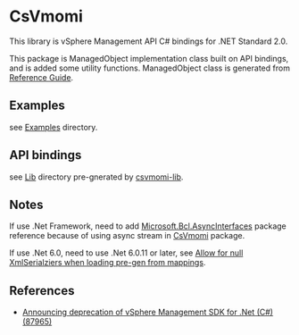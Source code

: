 # CsVmomi

This library is vSphere Management API C# bindings for .NET Standard 2.0.

This package is ManagedObject implementation class built on API bindings, and is added some utility functions.
ManagedObject class is generated from [Reference Guide](https://developer.vmware.com/web/sdk/8.0/vsphere-management).

## Examples

see [Examples](./Examples) directory.

## API bindings

see [Lib](./Lib) directory pre-gnerated by [csvmomi-lib](https://github.com/9506hqwy/csvmomi-lib).

## Notes

If use .Net Framework,
need to add [Microsoft.Bcl.AsyncInterfaces](https://www.nuget.org/packages/Microsoft.Bcl.AsyncInterfaces/) package reference
because of using async stream in [CsVmomi](./CsVmomi) package.

If use .Net 6.0, need to use .Net 6.0.11 or later,
see [Allow for null XmlSerialziers when loading pre-gen from mappings](https://github.com/dotnet/runtime/pull/75638).

## References

- [Announcing deprecation of vSphere Management SDK for .Net (C#) (87965)](https://kb.vmware.com/s/article/87965)
